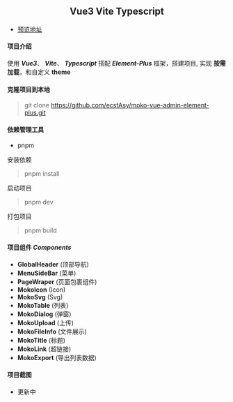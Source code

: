 <h2 align="center">Vue3 Vite Typescript</h2>

- [预览地址](http://ecst.gitee.io/moko-vue-elementplus-admin)

#### 项目介绍

使用 ***Vue3***、 ***Vite***、 ***Typescript*** 搭配 ***Element-Plus*** 框架，搭建项目, 实现 **按需加载**，和自定义 **theme**

#### 克隆项目到本地

> git clone https://github.com/ecstAsy/moko-vue-admin-element-plus.git
#### 依赖管理工具

- pnpm

安装依赖
> pnpm install

启动项目
> pnpm dev

打包项目
> pnpm build

#### 项目组件 ***Components***

-  **GlobalHeader** (顶部导航)
-  **MenuSideBar**  (菜单)
-  **PageWraper**   (页面包裹组件)
-  **MokoIcon**     (Icon)
-  **MokoSvg**      (Svg)
-  **MokoTable**    (列表)
-  **MokoDialog**   (弹窗)
-  **MokoUpload**   (上传)
-  **MokoFileInfo** (文件展示)
-  **MokoTitle**    (标题)
-  **MokoLink**     (超链接)
-  **MokoExport**   (导出列表数据)
#### 项目截图

- 更新中
